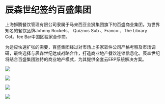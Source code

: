# 辰森世纪签约百盛集团

上海狮腾餐饮管理有限公司隶属于马来西亚金狮集团旗下的百盛商业集团，为世界知名的餐饮品牌Johnny Rockets、 Quiznos Sub 、Franco 、The Library Cof。fee Bar中国区独家合作商。

为适应快速扩张的需要，百盛集团经过对市场上多家软件公司严格考察及市场调研，最终选择与辰森世纪达成战略合作，打造商业地产餐饮连锁信息化。辰森世纪将结合百盛集团独特的商业地产模式，为其提供全套云ERP系统解决方案。

![](http://www.choicesoft.com.cn/UploadFile/2016619468129.jpg)

![](http://www.choicesoft.com.cn/UploadFile/20166194527147.jpg)

![](http://www.choicesoft.com.cn/UploadFile/20166194636262.jpg)

![](http://www.choicesoft.com.cn/UploadFile/20166194658277.jpg)
